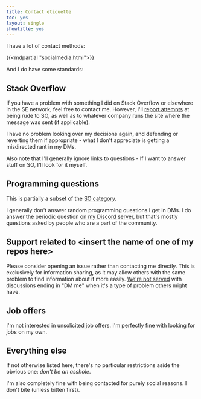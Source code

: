 ```yaml
---
title: Contact etiquette
toc: yes
layout: single
showtitle: yes
---
```



I have a lot of contact methods:

{{<mdpartial "socialmedia.html">}}

And I do have some standards:

## Stack Overflow

If you have a problem with something I did on Stack Overflow or elsewhere in the SE network, feel free to contact me. However, I'll [report attempts](https://meta.stackoverflow.com/a/380083/6296561) at being rude to SO, as well as to whatever company runs the site where the message was sent (if applicable).

I have no problem looking over my decisions again, and defending or reverting them if appropriate - what I don't appreciate is getting a misdirected rant in my DMs.

Also note that I'll generally ignore links to questions - If I want to answer stuff on SO, I'll look for it myself.

## Programming questions

This is partially a subset of the [SO category](#stack-overflow).

I generally don't answer random programming questions I get in DMs. I do answer the periodic question [on my Discord server](#somediscord), but that's mostly questions asked by people who are a part of the community.

## Support related to &lt;insert the name of one of my repos here&gt;

Please consider opening an issue rather than contacting me directly. This is exclusively for information sharing, as it may allow others with the same problem to find information about it more easily. [We're not served](https://xkcd.com/979/) with discussions ending in "DM me" when it's a type of problem others might have.

## Job offers

I'm not interested in unsolicited job offers. I'm perfectly fine with looking for jobs on my own.

## Everything else

If not otherwise listed here, there's no particular restrictions aside the obvious one: _don't be an asshole_.

I'm also completely fine with being contacted for purely social reasons. I don't bite (unless bitten first).

